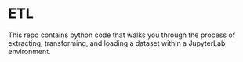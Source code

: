 # ETL
This repo contains python code that walks you through the process of extracting, transforming, and loading a dataset within a JupyterLab environment. 
